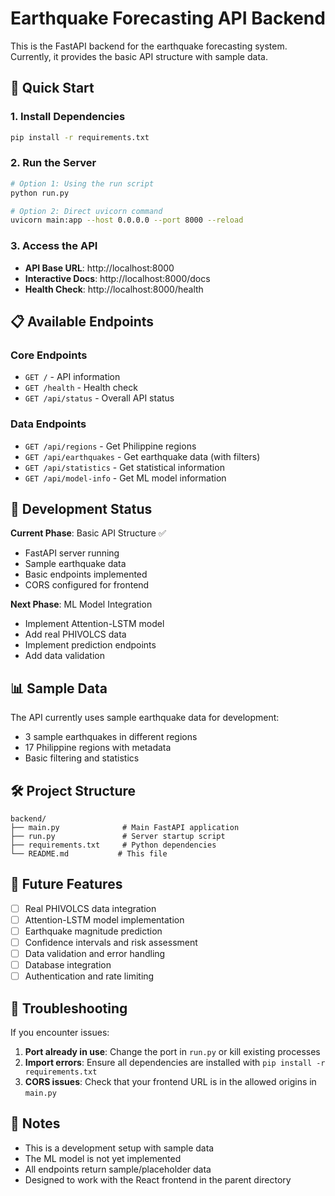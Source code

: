 # Earthquake Forecasting API Backend

This is the FastAPI backend for the earthquake forecasting system. Currently, it provides the basic API structure with sample data.

## 🚀 Quick Start

### 1. Install Dependencies
```bash
pip install -r requirements.txt
```

### 2. Run the Server
```bash
# Option 1: Using the run script
python run.py

# Option 2: Direct uvicorn command
uvicorn main:app --host 0.0.0.0 --port 8000 --reload
```

### 3. Access the API
- **API Base URL**: http://localhost:8000
- **Interactive Docs**: http://localhost:8000/docs
- **Health Check**: http://localhost:8000/health

## 📋 Available Endpoints

### Core Endpoints
- `GET /` - API information
- `GET /health` - Health check
- `GET /api/status` - Overall API status

### Data Endpoints
- `GET /api/regions` - Get Philippine regions
- `GET /api/earthquakes` - Get earthquake data (with filters)
- `GET /api/statistics` - Get statistical information
- `GET /api/model-info` - Get ML model information

## 🔧 Development Status

**Current Phase**: Basic API Structure ✅
- FastAPI server running
- Sample earthquake data
- Basic endpoints implemented
- CORS configured for frontend

**Next Phase**: ML Model Integration
- Implement Attention-LSTM model
- Add real PHIVOLCS data
- Implement prediction endpoints
- Add data validation

## 📊 Sample Data

The API currently uses sample earthquake data for development:
- 3 sample earthquakes in different regions
- 17 Philippine regions with metadata
- Basic filtering and statistics

## 🛠️ Project Structure

```
backend/
├── main.py              # Main FastAPI application
├── run.py               # Server startup script
├── requirements.txt     # Python dependencies
└── README.md           # This file
```

## 🔮 Future Features

- [ ] Real PHIVOLCS data integration
- [ ] Attention-LSTM model implementation
- [ ] Earthquake magnitude prediction
- [ ] Confidence intervals and risk assessment
- [ ] Data validation and error handling
- [ ] Database integration
- [ ] Authentication and rate limiting

## 🐛 Troubleshooting

If you encounter issues:

1. **Port already in use**: Change the port in `run.py` or kill existing processes
2. **Import errors**: Ensure all dependencies are installed with `pip install -r requirements.txt`
3. **CORS issues**: Check that your frontend URL is in the allowed origins in `main.py`

## 📝 Notes

- This is a development setup with sample data
- The ML model is not yet implemented
- All endpoints return sample/placeholder data
- Designed to work with the React frontend in the parent directory